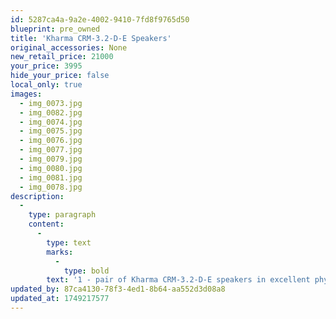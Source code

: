 ```yaml
---
id: 5287ca4a-9a2e-4002-9410-7fd8f9765d50
blueprint: pre_owned
title: 'Kharma CRM-3.2-D-E Speakers'
original_accessories: None
new_retail_price: 21000
your_price: 3995
hide_your_price: false
local_only: true
images:
  - img_0073.jpg
  - img_0082.jpg
  - img_0074.jpg
  - img_0075.jpg
  - img_0076.jpg
  - img_0077.jpg
  - img_0079.jpg
  - img_0080.jpg
  - img_0081.jpg
  - img_0078.jpg
description:
  -
    type: paragraph
    content:
      -
        type: text
        marks:
          -
            type: bold
        text: '1 - pair of Kharma CRM-3.2-D-E speakers in excellent physical and functional condition. One speaker has a small chip in the finish on the top corner., but that is the only defect of note. Speakers sold as new for $21,000.00. We have a matching scenter channel speaker for sale as well. '
updated_by: 87ca4130-78f3-4ed1-8b64-aa552d3d08a8
updated_at: 1749217577
---
```

